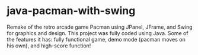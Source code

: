 # java-pacman-with-swing
Remake of the retro arcade game Pacman using JPanel, JFrame, and Swing for graphics and design. This project was fully coded using Java. Some of the features it has: fully functional game, demo mode (pacman moves on his own), and high-score function!
